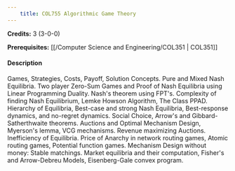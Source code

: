 ```yaml
---
    title: COL755 Algorithmic Game Theory
---
```

**Credits:** 3 (3-0-0)



**Prerequisites:** [[/Computer Science and Engineering/COL351 | COL351]]

#### Description 
Games, Strategies, Costs, Payoff, Solution Concepts. Pure and Mixed Nash Equilibria. Two player Zero-Sum Games and Proof of Nash Equilibria using Linear Programming Duality. Nash's theorem using FPT's. Complexity of finding Nash Equilibrium, Lemke Howson Algorithm, The Class PPAD. Hierarchy of Equilibria, Best-case and strong Nash Equilibria, Best-response dynamics, and no-regret dynamics. Social Choice, Arrow's and Gibbard-Satherthwaite theorems. Auctions and Optimal Mechanism Design, Myerson's lemma, VCG mechanisms. Revenue maximizing Auctions. Inefficiency of Equilibria. Price of Anarchy in network routing games, Atomic routing games, Potential function games. Mechanism Design without money: Stable matchings. Market equilibria and their computation, Fisher's and Arrow-Debreu Models, Eisenberg-Gale convex program.